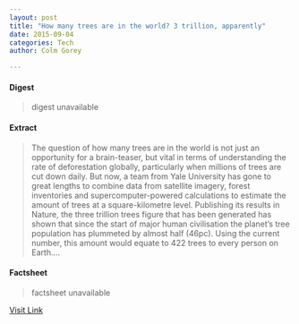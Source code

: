 ```yaml
---
layout: post
title: "How many trees are in the world? 3 trillion, apparently"
date: 2015-09-04
categories: Tech
author: Colm Gorey

---
```



#### Digest
>digest unavailable

#### Extract
>The question of how many trees are in the world is not just an opportunity for a brain-teaser, but vital in terms of understanding the rate of deforestation globally, particularly when millions of trees are cut down daily. But now, a team from Yale University has gone to great lengths to combine data from satellite imagery, forest inventories and supercomputer-powered calculations to estimate the amount of trees at a square-kilometre level. Publishing its results in Nature, the three trillion trees figure that has been generated has shown that since the start of major human civilisation the planet’s tree population has plummeted by almost half (46pc). Using the current number, this amount would equate to 422 trees to every person on Earth....

#### Factsheet
>factsheet unavailable

[Visit Link](https://www.siliconrepublic.com/earth-science/2015/09/03/how-many-trees-are-in-the-world)


